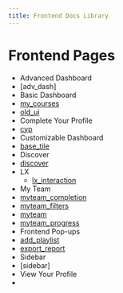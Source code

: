 ```yaml
---
title: Frontend Docs Library
---
```


# Frontend Pages

- Advanced Dashboard
 - [adv_dash]
- Basic Dashboard
 - [my_courses](/html/my_courses_page.html)
 - [old_ui](/html/old_ui_dashboard.html)
- Complete Your Profile
 - [cyp](/html/complete_your_profile_modal_page.html)
- Customizable Dashboard
 - [base_tile](/html/base_tile_page.html)
- Discover
 - [discover](/html/discover_page.html)
- LX
  - [lx_interaction](/html/lx_interaction.html)
- My Team
 - [myteam_completion](/html/my_team_completion_report_page.html)
 - [myteam_filters](/html/my_team_filters_page.html)
 - [myteam](/html/my_team_page.html)
 - [myteam_progress](/html/my_team_progress_report_page.html)
- Frontend Pop-ups
 - [add_playlist](/html/add_play-list_modal.html)
 - [export_report](/html/export_report_popup.html)
- Sidebar
 - [sidebar]
- View Your Profile
 - 